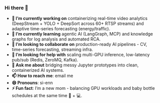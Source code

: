 ### Hi there 👋

<!--
**syenpark/syenpark** is a ✨ _special_ ✨ repository because its `README.md` (this file) appears on your GitHub profile.

Here are some ideas to get you started:

- 🔭 I’m currently working on ...
- 🌱 I’m currently learning ...
- 👯 I’m looking to collaborate on ...
- 🤔 I’m looking for help with ...
- 💬 Ask me about ...
- 📫 How to reach me: ...
- 😄 Pronouns: ...
- ⚡ Fun fact: ...
-->

- **🔭 I’m currently working on** containerizing real-time video analytics (DeepStream + YOLO + DeepSort across 60+ RTSP streams) and adaptive time-series forecasting (energy/traffic).
- **🌱 I’m currently learning** agentic AI (LangGraph, MCP) and knowledge graphs for log analysis and automated RCA.
- **👯 I’m looking to collaborate on** production-ready AI pipelines - CV, time-series forecasting, streaming infra.
- **🤔 I’m looking for help with** scaling multi-GPU inference, low-latency pub/sub (Redis, ZeroMQ, Kafka).
- **💬 Ask me about** bridging messy Jupyter prototypes into clean, containerized AI systems.
- **📫 How to reach me**: email me
- **😄 Pronouns**: si-enn
- **⚡ Fun fact**: I’m a new mom - balancing GPU workloads and baby bottle schedules at the same time 🍼 + 💻.
